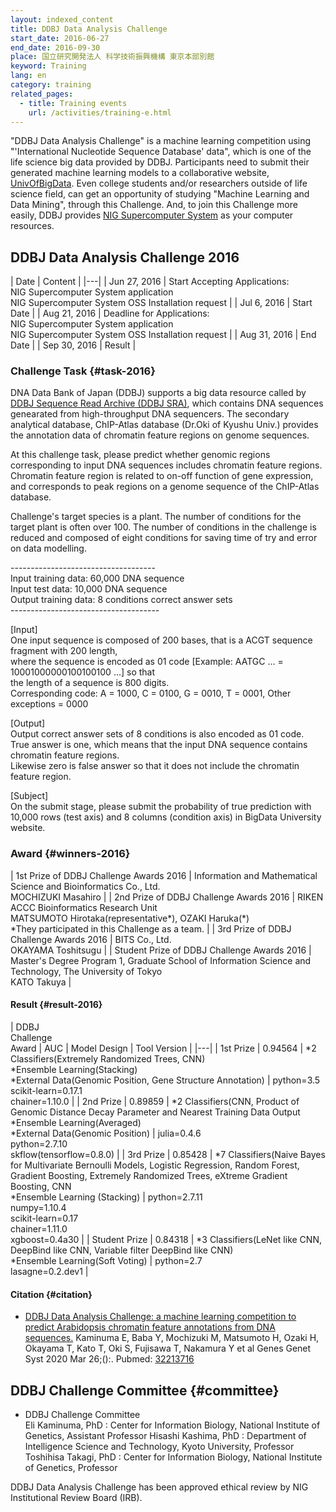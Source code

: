 ```yaml
---
layout: indexed_content
title: DDBJ Data Analysis Challenge
start_date: 2016-06-27
end_date: 2016-09-30
place: 国立研究開発法人 科学技術振興機構 東京本部別館
keyword: Training
lang: en
category: training
related_pages:
  - title: Training events
    url: /activities/training-e.html
---
```


"DDBJ Data Analysis Challenge" is a machine learning competition using
"'International Nucleotide Sequence Database' data", which is one of the
life science big data provided by DDBJ. Participants need to submit
their generated machine learning models to a collaborative website,
[UnivOfBigData](http://universityofbigdata.net/?lang=en). Even college
students and/or researchers outside of life science field, can get an
opportunity of studying "Machine Learning and Data Mining", through this
Challenge. And, to join this Challenge more easily, DDBJ provides [NIG
Supercomputer System](https://sc.ddbj.nig.ac.jp/en) as your computer
resources.

## DDBJ Data Analysis Challenge 2016  <a name="2016"></a>

|  Date  |  Content  |
|---|
|  Jun 27, 2016	  |  Start Accepting Applications:<br/>NIG Supercomputer System application<br/>NIG Supercomputer System OSS Installation request  |
|  Jul 6, 2016	  |  Start Date  |
|  Aug 21, 2016	  |  Deadline for Applications:<br/>NIG Supercomputer System application<br/>NIG Supercomputer System OSS Installation request  |
|  Aug 31, 2016  |  End Date  |
|  Sep 30, 2016  |  Result  |

### Challenge Task  {#task-2016}

DNA Data Bank of Japan (DDBJ) supports a big data resource called by
[DDBJ Sequence Read Archive (DDBJ SRA)](/dra/index-e.html), which contains
DNA sequences genearated from high-throughput DNA sequencers. The
secondary analytical database, ChIP-Atlas database (Dr.Oki of Kyushu
Univ.) provides the annotation data of chromatin feature regions on
genome sequences.

At this challenge task, please predict whether genomic regions
corresponding to input DNA sequences includes chromatin feature regions.
Chromatin feature region is related to on-off function of gene
expression, and corresponds to peak regions on a genome sequence of the
ChIP-Atlas database.

Challenge's target species is a plant. The number of conditions for the
target plant is often over 100. The number of conditions in the
challenge is reduced and composed of eight conditions for saving time of
try and error on data modelling.

\------------------------------------  
Input training data: 60,000 DNA sequence  
Input test data: 10,000 DNA sequence  
Output training data: 8 conditions correct answer sets  
\-------------------------------------

\[Input\]  
One input sequence is composed of 200 bases, that is a ACGT sequence
fragment with 200 length,  
where the sequence is encoded as 01 code \[Example: AATGC ... =
10001000000100100100 ...\] so that  
the length of a sequence is 800 digits.  
Corresponding code: A = 1000, C = 0100, G = 0010, T = 0001, Other
exceptions = 0000

\[Output\]  
Output correct answer sets of 8 conditions is also encoded as 01 code.  
True answer is one, which means that the input DNA sequence contains
chromatin feature regions.  
Likewise zero is false answer so that it does not include the chromatin
feature region.

\[Subject\]  
On the submit stage, please submit the probability of true prediction
with 10,000 rows (test axis) and 8 columns (condition axis) in BigData
University website.

### Award  {#winners-2016}

|  1st Prize of DDBJ Challenge Awards 2016  |  Information and Mathematical Science and Bioinformatics Co., Ltd.<br/>MOCHIZUKI Masahiro  |
|  2nd Prize of DDBJ Challenge Awards 2016  |  RIKEN ACCC Bioinformatics Research Unit<br/>MATSUMOTO Hirotaka(representative*), OZAKI Haruka(*)<br/>*They participated in this Challenge as a team.  |
|  3rd Prize of DDBJ Challenge Awards 2016  |  BITS Co., Ltd.<br/>OKAYAMA Toshitsugu  |
|  Student Prize of DDBJ Challenge Awards 2016  |  Master's Degree Program 1, Graduate School of Information Science and Technology, The University of Tokyo<br/>KATO Takuya  |

#### Result  {#result-2016}

|  DDBJ<br>Challenge<br>Award  |  AUC  |  Model Design  |  Tool Version  |
|---|
|  1st Prize  |  0.94564  |  *2 Classifiers(Extremely Randomized Trees, CNN)<br/>*Ensemble Learning(Stacking)<br/>*External Data(Genomic Position, Gene Structure Annotation)  |  python=3.5<br/>scikit-learn=0.17.1<br/>chainer=1.10.0  |
|  2nd Prize  |  0.89859  |  *2 Classifiers(CNN, Product of Genomic Distance Decay Parameter and Nearest Training Data Output<br>*Ensemble Learning(Averaged)<br/>*External Data(Genomic Position)  |  julia=0.4.6<br/>python=2.7.10<br/>skflow(tensorflow=0.8.0)  |
|  3rd Prize  |  0.85428  |  *7 Classifiers(<span class="st">Naive Bayes for Multivariate Bernoulli Models</span>, Logistic Regression, Random Forest, Gradient Boosting, <span class="st">Extremely Randomized Trees</span>, eXtreme Gradient Boosting, CNN<br>*Ensemble Learning (Stacking)  |  python=2.7.11<br/>numpy=1.10.4<br/>scikit-learn=0.17<br/>chainer=1.11.0<br/>xgboost=0.4a30 |
|  Student Prize  |  0.84318  |  *3 Classifiers(LeNet like CNN, DeepBind like CNN, Variable filter DeepBind like CNN)<br/>*Ensemble Learning(Soft Voting)  |  python=2.7<br/>lasagne=0.2.dev1  |

#### Citation  {#citation}

  - <span class="title">[DDBJ Data Analysis Challenge: a machine
    learning competition to predict Arabidopsis chromatin feature
    annotations from DNA
    sequences.](https://www.ncbi.nlm.nih.gov/pubmed/32213716)</span>
    <span class="authors">Kaminuma E, Baba Y, Mochizuki M, Matsumoto H,
    Ozaki H, Okayama T, Kato T, Oki S, Fujisawa T, Nakamura Y et
    al</span> <span class="pub-info"> <span class="journal">Genes Genet
    Syst</span> <span class="bib-info">2020 Mar 26;():.</span>
    <span class="pubmed-id">Pubmed:
    [32213716](https://www.ncbi.nlm.nih.gov/pubmed/32213716)</span>
    </span>

## DDBJ Challenge Committee  {#committee}

  - DDBJ Challenge Committee  
    Eli Kaminuma, PhD : Center for Information Biology, National
    Institute of Genetics, Assistant Professor
    Hisashi Kashima, PhD : Department of Intelligence Science and
    Technology, Kyoto University, Professor
    Toshihisa Takagi, PhD : Center for Information Biology, National
    Institute of Genetics, Professor

DDBJ Data Analysis Challenge has been approved ethical review by NIG
Institutional Review Board (IRB).
